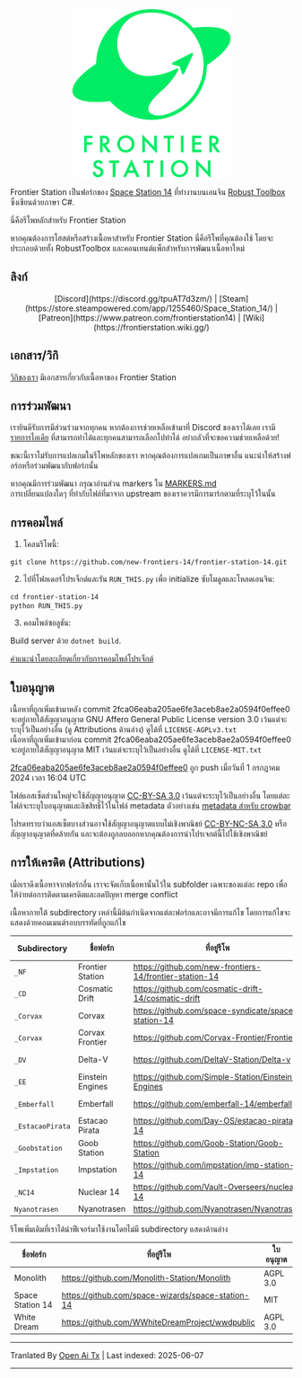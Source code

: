 <div class="header" align="center">
<img alt="Frontier Station" height="300" src="https://github.com/new-frontiers-14/frontier-station-14/blob/master/Resources/Textures/_NF/Logo/logo.png?raw=true" />
</div>

Frontier Station เป็นฟอร์กของ [Space Station 14](https://github.com/space-wizards/space-station-14) ที่ทำงานบนเอนจิน [Robust Toolbox](https://github.com/space-wizards/RobustToolbox) ซึ่งเขียนด้วยภาษา C#.

นี่คือรีโพหลักสำหรับ Frontier Station

หากคุณต้องการโฮสต์หรือสร้างเนื้อหาสำหรับ Frontier Station นี่คือรีโพที่คุณต้องใช้ โดยจะประกอบด้วยทั้ง RobustToolbox และคอนเทนต์แพ็กสำหรับการพัฒนาเนื้อหาใหม่

## ลิงก์

<div class="header" align="center">  
[Discord](https://discord.gg/tpuAT7d3zm/) | [Steam](https://store.steampowered.com/app/1255460/Space_Station_14/) | [Patreon](https://www.patreon.com/frontierstation14) | [Wiki](https://frontierstation.wiki.gg/)
</div>

## เอกสาร/วิกิ

[วิกิของเรา](https://frontierstation.wiki.gg/) มีเอกสารเกี่ยวกับเนื้อหาของ Frontier Station

## การร่วมพัฒนา

เรายินดีรับการมีส่วนร่วมจากทุกคน หากต้องการช่วยเหลือเข้ามาที่ Discord ของเราได้เลย เรามี [รายการไอเดีย](https://discord.com/channels/1123826877245694004/1127017858833068114) ที่สามารถทำได้และทุกคนสามารถเลือกไปทำได้ อย่ากลัวที่จะขอความช่วยเหลือด้วย!

ขณะนี้เราไม่รับการแปลเกมในรีโพหลักของเรา หากคุณต้องการแปลเกมเป็นภาษาอื่น แนะนำให้สร้างฟอร์กหรือร่วมพัฒนากับฟอร์กนั้น

หากคุณมีการร่วมพัฒนา กรุณาอ่านส่วน markers ใน [MARKERS.md](https://github.com/new-frontiers-14/frontier-station-14/blob/master/MARKERS.md)  
การเปลี่ยนแปลงใดๆ ที่ทำกับไฟล์ที่มาจาก upstream ของเราควรมีการมาร์กตามที่ระบุไว้ในนั้น

## การคอมไพล์

1. โคลนรีโพนี้:
```shell
git clone https://github.com/new-frontiers-14/frontier-station-14.git
```
2. ไปที่โฟลเดอร์โปรเจ็กต์และรัน `RUN_THIS.py` เพื่อ initialize ซับโมดูลและโหลดเอนจิน:
```shell
cd frontier-station-14
python RUN_THIS.py
```
3. คอมไพล์ซอลูชัน:

Build server ด้วย `dotnet build`.

[คำแนะนำโดยละเอียดเกี่ยวกับการคอมไพล์โปรเจ็กต์](https://docs.spacestation14.com/en/general-development/setup.html)

## ใบอนุญาต

เนื้อหาที่ถูกเพิ่มเข้ามาหลัง commit 2fca06eaba205ae6fe3aceb8ae2a0594f0effee0 จะอยู่ภายใต้สัญญาอนุญาต GNU Affero General Public License version 3.0 เว้นแต่จะระบุไว้เป็นอย่างอื่น (ดู Attributions ด้านล่าง) ดูได้ที่ `LICENSE-AGPLv3.txt`  
เนื้อหาที่ถูกเพิ่มเข้ามาก่อน commit 2fca06eaba205ae6fe3aceb8ae2a0594f0effee0 จะอยู่ภายใต้สัญญาอนุญาต MIT เว้นแต่จะระบุไว้เป็นอย่างอื่น ดูได้ที่ `LICENSE-MIT.txt`

[2fca06eaba205ae6fe3aceb8ae2a0594f0effee0](https://github.com/new-frontiers-14/frontier-station-14/commit/2fca06eaba205ae6fe3aceb8ae2a0594f0effee0) ถูก push เมื่อวันที่ 1 กรกฎาคม 2024 เวลา 16:04 UTC

ไฟล์แอสเซ็ตส่วนใหญ่จะใช้สัญญาอนุญาต [CC-BY-SA 3.0](https://creativecommons.org/licenses/by-sa/3.0/) เว้นแต่จะระบุไว้เป็นอย่างอื่น โดยแต่ละไฟล์จะระบุใบอนุญาตและลิขสิทธิ์ไว้ในไฟล์ metadata ตัวอย่างเช่น [metadata สำหรับ crowbar](https://raw.githubusercontent.com/new-frontiers-14/frontier-station-14/master/Resources/Textures/Objects/Tools/crowbar.rsi/meta.json)

โปรดทราบว่าแอสเซ็ตบางส่วนอาจใช้สัญญาอนุญาตแบบไม่เชิงพาณิชย์ [CC-BY-NC-SA 3.0](https://creativecommons.org/licenses/by-nc-sa/3.0/) หรือสัญญาอนุญาตที่คล้ายกัน และจะต้องถูกลบออกหากคุณต้องการนำโปรเจกต์นี้ไปใช้เชิงพาณิชย์

## การให้เครดิต (Attributions)

เมื่อเราดึงเนื้อหาจากฟอร์กอื่น เราจะจัดเก็บเนื้อหานั้นไว้ใน subfolder เฉพาะของแต่ละ repo เพื่อให้ง่ายต่อการติดตามเครดิตและลดปัญหา merge conflict

เนื้อหาภายใต้ subdirectory เหล่านี้มีต้นกำเนิดจากแต่ละฟอร์กและอาจมีการแก้ไข โดยการแก้ไขจะแสดงด้วยคอมเมนต์รอบบรรทัดที่ถูกแก้ไข

| Subdirectory | ชื่อฟอร์ก | ที่อยู่รีโพ | ใบอนุญาต |
|--------------|-----------|-----------------|---------|
| `_NF` | Frontier Station | https://github.com/new-frontiers-14/frontier-station-14 | AGPL 3.0 |
| `_CD` | Cosmatic Drift | https://github.com/cosmatic-drift-14/cosmatic-drift | MIT |
| `_Corvax` | Corvax | https://github.com/space-syndicate/space-station-14 | MIT |
| `_Corvax` | Corvax Frontier | https://github.com/Corvax-Frontier/Frontier | AGPL 3.0 |
| `_DV` | Delta-V | https://github.com/DeltaV-Station/Delta-v | AGPL 3.0 |
| `_EE` | Einstein Engines | https://github.com/Simple-Station/Einstein-Engines | AGPL 3.0 |
| `_Emberfall` | Emberfall | https://github.com/emberfall-14/emberfall | MPL 2.0 |
| `_EstacaoPirata` | Estacao Pirata | https://github.com/Day-OS/estacao-pirata-14 | AGPL 3.0 |
| `_Goobstation` | Goob Station | https://github.com/Goob-Station/Goob-Station | AGPL 3.0 |
| `_Impstation` | Impstation | https://github.com/impstation/imp-station-14 | AGPL 3.0 |
| `_NC14` | Nuclear 14 | https://github.com/Vault-Overseers/nuclear-14 | AGPL 3.0 |
| `Nyanotrasen` | Nyanotrasen | https://github.com/Nyanotrasen/Nyanotrasen | MIT |

รีโพเพิ่มเติมที่เราได้นำฟีเจอร์มาใช้งานโดยไม่มี subdirectory แสดงด้านล่าง

| ชื่อฟอร์ก | ที่อยู่รีโพ | ใบอนุญาต |
|-----------|-----------------|---------|
| Monolith | https://github.com/Monolith-Station/Monolith | AGPL 3.0 |
| Space Station 14 | https://github.com/space-wizards/space-station-14 | MIT |
| White Dream | https://github.com/WWhiteDreamProject/wwdpublic | AGPL 3.0 |


---


Tranlated By [Open Ai Tx](https://github.com/OpenAiTx/OpenAiTx) | Last indexed: 2025-06-07


---